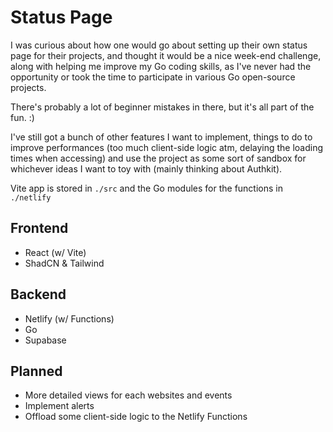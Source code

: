 # Status Page

I was curious about how one would go about setting up their own status page for their projects, and thought it would be a nice week-end challenge, along with helping me improve my Go coding skills, as I've never had the opportunity or took the time to participate in various Go open-source projects.

There's probably a lot of beginner mistakes in there, but it's all part of the fun. :)

I've still got a bunch of other features I want to implement, things to do to improve performances (too much client-side logic atm, delaying the loading times when accessing) and use the project as some sort of sandbox for whichever ideas I want to toy with (mainly thinking about Authkit).

Vite app is stored in `./src` and the Go modules for the functions in `./netlify`

## Frontend
- React (w/ Vite)
- ShadCN & Tailwind

## Backend
- Netlify (w/ Functions)
- Go
- Supabase


## Planned
- More detailed views for each websites and events
- Implement alerts 
- Offload some client-side logic to the Netlify Functions